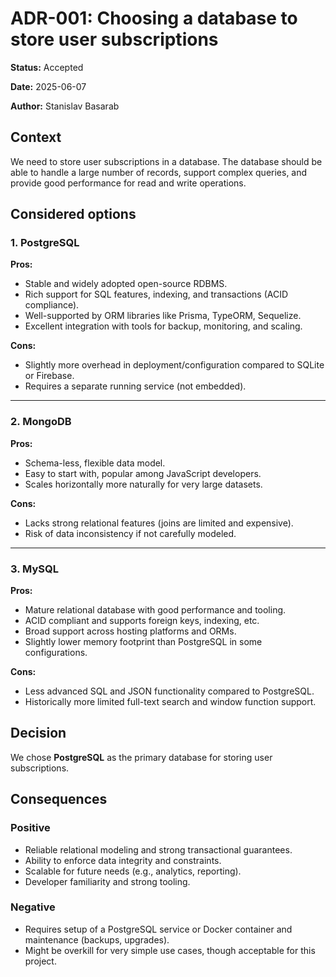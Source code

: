 # ADR-001: Choosing a database to store user subscriptions

**Status:** Accepted

**Date:** 2025-06-07

**Author:** Stanislav Basarab

## Context

We need to store user subscriptions in a database. The database should be able to handle a large number of records, support complex queries, and provide good performance for read and write operations.

## Considered options

### 1. PostgreSQL

**Pros:**
- Stable and widely adopted open-source RDBMS.
- Rich support for SQL features, indexing, and transactions (ACID compliance).
- Well-supported by ORM libraries like Prisma, TypeORM, Sequelize.
- Excellent integration with tools for backup, monitoring, and scaling.

**Cons:**
- Slightly more overhead in deployment/configuration compared to SQLite or Firebase.
- Requires a separate running service (not embedded).

---

### 2. MongoDB

**Pros:**
- Schema-less, flexible data model.
- Easy to start with, popular among JavaScript developers.
- Scales horizontally more naturally for very large datasets.

**Cons:**
- Lacks strong relational features (joins are limited and expensive).
- Risk of data inconsistency if not carefully modeled.

---

### 3. MySQL

**Pros:**
- Mature relational database with good performance and tooling.
- ACID compliant and supports foreign keys, indexing, etc.
- Broad support across hosting platforms and ORMs.
- Slightly lower memory footprint than PostgreSQL in some configurations.

**Cons:**
- Less advanced SQL and JSON functionality compared to PostgreSQL.
- Historically more limited full-text search and window function support.

## Decision

We chose **PostgreSQL** as the primary database for storing user subscriptions.

## Consequences

### Positive
- Reliable relational modeling and strong transactional guarantees.
- Ability to enforce data integrity and constraints.
- Scalable for future needs (e.g., analytics, reporting).
- Developer familiarity and strong tooling.

### Negative
- Requires setup of a PostgreSQL service or Docker container and maintenance (backups, upgrades).
- Might be overkill for very simple use cases, though acceptable for this project.
